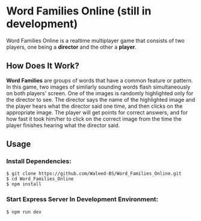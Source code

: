 # Word Families Online (still in development) 

Word Families Online is a realtime multiplayer game that consists of two players, one being a **director** and the other a **player**.

## How Does It Work?

**Word Families** are groups of words that have a common feature or pattern. In this game, two images of similarly sounding words flash simultaneously on both players' screen. One of the images is randomly highlighted only for the director to see. The director says the name of the highlighted image and the player hears what the director said one time, and then clicks on the appropriate image. The player will get points for correct answers, and for how fast it took him/her to click on the correct image from the time the player finishes hearing what the director said.

## Usage 

### Install Dependencies: 

```
$ git clone https://github.com/Waleed-BS/Word_Families_Online.git
$ cd Word_Families_Online
$ npm install
```

### Start Express Server In Development Environment: 
```
$ npm run dev
```

